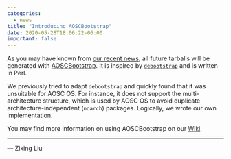 ```yaml
---
categories:
  - news
title: "Introducing AOSCBootstrap"
date: 2020-05-28T18:06:22-06:00
important: false
---
```


As you may have known from [our recent news](https://aosc.io/news/posts/2020-05-27-new-tarballs-available-for-amd64/), all future tarballs will be generated with [AOSCBootstrap](github.com/AOSC-Dev/aoscbootstrap/). It is inspired by [`debootstrap`](https://salsa.debian.org/installer-team/debootstrap) and is written in Perl.

We previously tried to adapt `debootstrap` and quickly found that it was unsuitable for AOSC OS. For instance, it does not support the multi-architecture structure, which is used by AOSC OS to avoid duplicate architecture-independent (`noarch`) packages. Logically, we wrote our own implementation.

You may find more information on using AOSCBootstrap on our [Wiki](https://wiki.aosc.io/en/sys-aoscbootstrap).

---

— Zixing Liu
